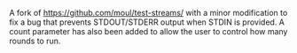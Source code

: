 A fork of https://github.com/moul/test-streams/ with a minor modification to fix a bug that prevents STDOUT/STDERR output when STDIN is provided. A count parameter has also been added to allow the user to control how many rounds to run.
